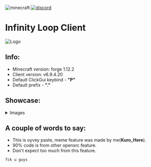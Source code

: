 ![minecraft](https://img.shields.io/badge/Minecraft-1.12.2-blue.svg)
[![discord](https://img.shields.io/badge/Discord-JK2Zz2CDpM-8080c0)](https://discord.gg/AdFEggFXfW)

# Infinity Loop Client

![Logo](https://github.com/KuroHere/InfinityLoop/blob/master/src/main/resources/assets/me.loop/imgs/logotransparent.png)

## Info:
- Minecraft version: forge 1.12.2
- Client version: v6.9.4.20
- Default ClickGui keybind - **"P"**
- Default prefix  - **"."**

## Showcase:
<details>
 <summary>Images</summary>

 ![](will have soon!)

 ![](will have soon!)

</details>

## A couple of words to say:

- This is oyvey paste, meme feature was made by me(**Kuro_Here**).
- 90% code is from other opensrc feature.
- Don't expect too much from this feature.

`fck u guys`
